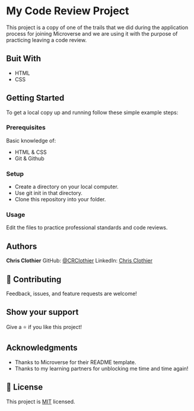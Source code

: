 # My Code Review Project
This project is a copy of one of the trails that we did during the application process for joining Microverse and we are using it with the purpose of practicing leaving a code review.

## Buit With

- HTML
- CSS

## Getting Started

To get a local copy up and running follow these simple example steps:

### Prerequisites

Basic knowledge of:
- HTML & CSS
- Git & Github

### Setup

- Create a directory on your local computer.
- Use git init in that directory.
- Clone this repository into your folder.

### Usage

Edit the files to practice professional standards and code reviews.

## Authors

**Chris Clothier**
GitHub: [@CRClothier](https://github.com/crclothier)
LinkedIn: [Chris Clothier](https://www.linkedin.com/in/crclothier/)

## 🤝 Contributing

Feedback, issues, and feature requests are welcome!

## Show your support

Give a ⭐️ if you like this project!

## Acknowledgments

- Thanks to Microverse for their README template.
- Thanks to my learning partners for unblocking me time and time again!

## 📝 License

This project is [MIT](./MIT.md) licensed.
